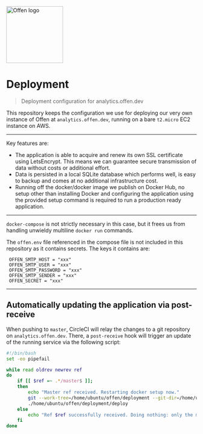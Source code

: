 <a href="https://offen.dev/">
    <img src="https://offen.github.io/press-kit/offen-material/gfx-GitHub-Offen-logo.svg" alt="Offen logo" title="Offen" width="150px"/>
</a>

# Deployment

> Deployment configuration for analytics.offen.dev

This repository keeps the configuration we use for deploying our very own instance of Offen at `analytics.offen.dev`, running on a bare `t2.micro` EC2 instance on AWS.

---

Key features are:

- The application is able to acquire and renew its own SSL certificate using LetsEncrypt. This means we can guarantee secure transmission of data without costs or additional effort.
- Data is persisted in a local SQLite database which performs well, is easy to backup and comes at no additional infrastructure cost.
- Running off the docker/docker image we publish on Docker Hub, no setup other than installing Docker and configuring the application using the provided setup command is required to run a production ready application.

---

`docker-compose` is not strictly necessary in this case, but it frees us from handling unwieldy multiline `docker run` commands.

The `offen.env` file referenced in the compose file is not included in this repository as it contains secrets. The keys it contains are:

```
 OFFEN_SMTP_HOST = "xxx"
 OFFEN_SMTP_USER = "xxx"
 OFFEN_SMTP_PASSWORD = "xxx"
 OFFEN_SMTP_SENDER = "xxx"
 OFFEN_SECRET = "xxx"
```

---

## Automatically updating the application via post-receive

When pushing to `master`, CircleCI will relay the changes to a git repository on `analytics.offen.dev`. There, a `post-receive` hook will trigger an update of the running service via the following script:

```sh
#!/bin/bash
set -eo pipefail

while read oldrev newrev ref
do
    if [[ $ref =~ .*/master$ ]];
    then
        echo "Master ref received. Restarting docker setup now."
        git --work-tree=/home/ubuntu/offen/deployment --git-dir=/home/ubuntu/offen/deployment.git checkout -f
        ./home/ubuntu/offen/deployment/deploy
    else
        echo "Ref $ref successfully received. Doing nothing: only the master branch may be deployed on this server."
    fi
done
```
